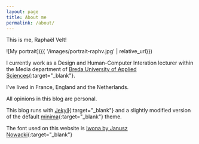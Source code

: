 ```yaml
---
layout: page
title: About me
permalink: /about/
---
```


This is me, Raphaël Velt!

![My portrait]({{ '/images/portrait-raphv.jpg' | relative_url}})

I currently work as a Design and Human-Computer Interation lecturer within the Media department of [Breda University of Applied Sciences](https://www.buas.nl/){:target="_blank"}.

I've lived in France, England and the Netherlands.

All opinions in this blog are personal.

This blog runs with [Jekyll](https://jekyllrb.com/){:target="_blank"} and a slightly modified version of the default [minima](https://github.com/jekyll/minima){:target="_blank"} theme.

The font used on this website is [Iwona by Janusz Nowacki](https://jmn.pl/typografia/kurier-i-iwona/){:target="_blank"}
